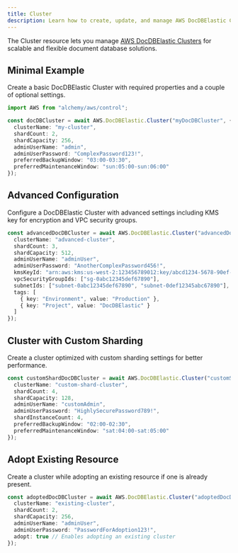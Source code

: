 ```yaml
---
title: Cluster
description: Learn how to create, update, and manage AWS DocDBElastic Clusters using Alchemy Cloud Control.
---
```



The Cluster resource lets you manage [AWS DocDBElastic Clusters](https://docs.aws.amazon.com/docdbelastic/latest/userguide/) for scalable and flexible document database solutions.

## Minimal Example

Create a basic DocDBElastic Cluster with required properties and a couple of optional settings.

```ts
import AWS from "alchemy/aws/control";

const docDBCluster = await AWS.DocDBElastic.Cluster("myDocDBCluster", {
  clusterName: "my-cluster",
  shardCount: 2,
  shardCapacity: 256,
  adminUserName: "admin",
  adminUserPassword: "ComplexPassword123!",
  preferredBackupWindow: "03:00-03:30",
  preferredMaintenanceWindow: "sun:05:00-sun:06:00"
});
```

## Advanced Configuration

Configure a DocDBElastic Cluster with advanced settings including KMS key for encryption and VPC security groups.

```ts
const advancedDocDBCluster = await AWS.DocDBElastic.Cluster("advancedDocDBCluster", {
  clusterName: "advanced-cluster",
  shardCount: 3,
  shardCapacity: 512,
  adminUserName: "adminUser",
  adminUserPassword: "AnotherComplexPassword456!",
  kmsKeyId: "arn:aws:kms:us-west-2:123456789012:key/abcd1234-5678-90ef-gh12-ijklmnopqrst",
  vpcSecurityGroupIds: ["sg-0abc12345def67890"],
  subnetIds: ["subnet-0abc12345def67890", "subnet-0def12345abc67890"],
  tags: [
    { key: "Environment", value: "Production" },
    { key: "Project", value: "DocDBElastic" }
  ]
});
```

## Cluster with Custom Sharding

Create a cluster optimized with custom sharding settings for better performance.

```ts
const customShardDocDBCluster = await AWS.DocDBElastic.Cluster("customShardDocDBCluster", {
  clusterName: "custom-shard-cluster",
  shardCount: 4,
  shardCapacity: 128,
  adminUserName: "customAdmin",
  adminUserPassword: "HighlySecurePassword789!",
  shardInstanceCount: 4,
  preferredBackupWindow: "02:00-02:30",
  preferredMaintenanceWindow: "sat:04:00-sat:05:00"
});
```

## Adopt Existing Resource

Create a cluster while adopting an existing resource if one is already present.

```ts
const adoptedDocDBCluster = await AWS.DocDBElastic.Cluster("adoptedDocDBCluster", {
  clusterName: "existing-cluster",
  shardCount: 2,
  shardCapacity: 256,
  adminUserName: "adminUser",
  adminUserPassword: "PasswordForAdoption123!",
  adopt: true // Enables adopting an existing cluster
});
```
